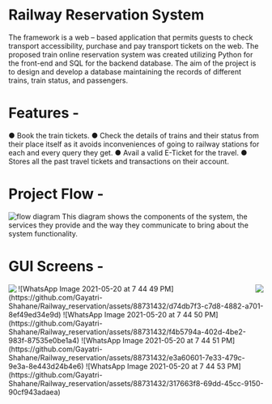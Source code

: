 <h1 align="centre">Railway Reservation System</h1>

The framework is a web – based application that permits guests to check transport accessibility, purchase and pay transport tickets on the web. The proposed train online reservation system was created utilizing Python for the front-end
and SQL for the backend database.
The aim of the project is to design and develop a database maintaining the records of different trains, train status, and passengers.
# Features - 
● Book the train tickets.
● Check the details of trains and their status from their place itself as it avoids
inconveniences of going to railway stations for each and every query they get.
● Avail a valid E-Ticket for the travel.
● Stores all the past travel tickets and transactions on their account.

# Project Flow - 
![flow diagram](https://github.com/Gayatri-Shahane/Railway_reservation/assets/88731432/001b7a05-b9dd-44a1-bbe3-27ac542b0ee2)
This diagram shows the components of the system, the services they provide and the way they communicate to bring about the system functionality.

# GUI Screens - 

<img align="left" src="![WhatsApp Image 2021-05-20 at 7 44 45 PM](https://github.com/Gayatri-Shahane/Railway_reservation/assets/88731432/81881ca9-1e08-4170-8b26-ea7586a4eb98)">
<img align="right" src="![WhatsApp Image 2021-05-20 at 7 44 48 PM](https://github.com/Gayatri-Shahane/Railway_reservation/assets/88731432/b16cae2a-fb25-4cfd-b818-9ce6da560bd0)">
![WhatsApp Image 2021-05-20 at 7 44 49 PM](https://github.com/Gayatri-Shahane/Railway_reservation/assets/88731432/d74db7f3-c7d8-4882-a701-8ef49ed34e9d)
![WhatsApp Image 2021-05-20 at 7 44 50 PM](https://github.com/Gayatri-Shahane/Railway_reservation/assets/88731432/f4b5794a-402d-4be2-983f-87535e0be1a4)
![WhatsApp Image 2021-05-20 at 7 44 51 PM](https://github.com/Gayatri-Shahane/Railway_reservation/assets/88731432/e3a60601-7e33-479c-9e3a-8e443d24b4e6)
![WhatsApp Image 2021-05-20 at 7 44 53 PM](https://github.com/Gayatri-Shahane/Railway_reservation/assets/88731432/317663f8-69dd-45cc-9150-90cf943adaea)

